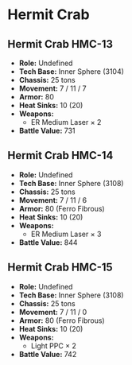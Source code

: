 # Hermit Crab
## Hermit Crab HMC-13
- **Role:** Undefined
- **Tech Base:** Inner Sphere (3104)
- **Chassis:** 25 tons
- **Movement:** 7 / 11 / 7
- **Armor:** 80
- **Heat Sinks:** 10 (20)
- **Weapons:**
  - ER Medium Laser × 2
- **Battle Value:** 731

## Hermit Crab HMC-14
- **Role:** Undefined
- **Tech Base:** Inner Sphere (3108)
- **Chassis:** 25 tons
- **Movement:** 7 / 11 / 6
- **Armor:** 80 (Ferro Fibrous)
- **Heat Sinks:** 10 (20)
- **Weapons:**
  - ER Medium Laser × 3
- **Battle Value:** 844

## Hermit Crab HMC-15
- **Role:** Undefined
- **Tech Base:** Inner Sphere (3108)
- **Chassis:** 25 tons
- **Movement:** 7 / 11 / 0
- **Armor:** 80 (Ferro Fibrous)
- **Heat Sinks:** 10 (20)
- **Weapons:**
  - Light PPC × 2
- **Battle Value:** 742

